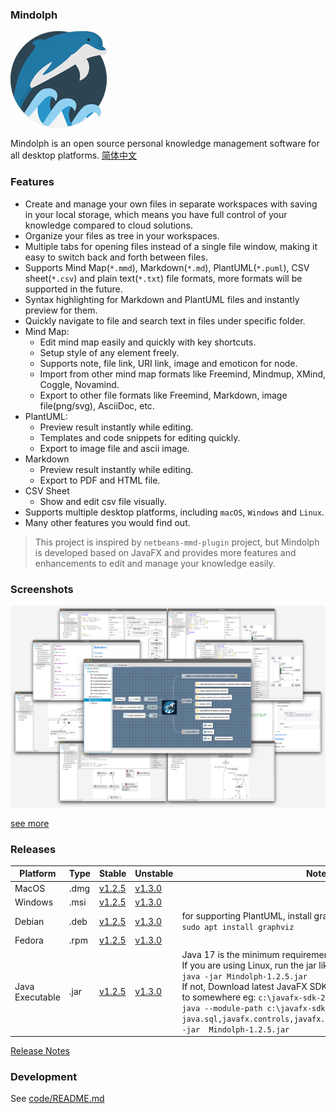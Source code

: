 ### Mindolph

![](./DemoWorkspace/app_30.png)

Mindolph is an open source personal knowledge management software for all desktop platforms. [简体中文](./docs/README_zh_CN.md)


### Features
* Create and manage your own files in separate workspaces with saving in your local storage, which means you have full control of your knowledge compared to cloud solutions.
* Organize your files as tree in your workspaces.
* Multiple tabs for opening files instead of a single file window, making it easy to switch back and forth between files.
* Supports Mind Map(`*.mmd`), Markdown(`*.md`), PlantUML(`*.puml`), CSV sheet(`*.csv`) and plain text(`*.txt`) file formats, more formats will be supported in the future.
* Syntax highlighting for Markdown and PlantUML files and instantly preview for them.
* Quickly navigate to file and search text in files under specific folder.
* Mind Map:
	* Edit mind map easily and quickly with key shortcuts.
	* Setup style of any element freely. 
	* Supports note, file link, URI link, image and emoticon for node.
	* Import from other mind map formats like Freemind, Mindmup, XMind, Coggle, Novamind.
	* Export to other file formats like Freemind, Markdown, image file(png/svg), AsciiDoc, etc.
* PlantUML:
	* Preview result instantly while editing.
	* Templates and code snippets for editing quickly.
	* Export to image file and ascii image.
* Markdown
	* Preview result instantly while editing.
	* Export to PDF and HTML file.
* CSV Sheet
	* Show and edit csv file visually.
* Supports multiple desktop platforms, including `macOS`, `Windows` and `Linux`.
* Many other features you would find out.

> This project is inspired by `netbeans-mmd-plugin` project, but Mindolph is developed based on JavaFX and provides more features and enhancements to edit and manage your knowledge easily.


### Screenshots
![](docs/main.png)

[see more](docs/screenshots.md)


### Releases

|Platform|Type|Stable|Unstable|Note|
|----|----|----|----|----|
|MacOS|.dmg|[v1.2.5](https://github.com/mindolph/Mindolph/releases/download/v1.2.5/Mindolph-1.2.5.dmg)|[v1.3.0](https://github.com/mindolph/Mindolph/releases/download/v1.3.0/Mindolph-1.3.0.dmg)| |
|Windows|.msi|[v1.2.5](https://github.com/mindolph/Mindolph/releases/download/v1.2.5/Mindolph-1.2.5.msi)|[v1.3.0](https://github.com/mindolph/Mindolph/releases/download/v1.3.0/Mindolph-1.3.0.dmg)| |
|Debian|.deb|[v1.2.5](https://github.com/mindolph/Mindolph/releases/download/v1.2.5/Mindolph-1.2.5.deb)|[v1.3.0](https://github.com/mindolph/Mindolph/releases/download/v1.3.0/Mindolph-1.3.0.deb)|	for supporting PlantUML, install graphviz first:</br>  `sudo apt install graphviz`|
|Fedora|.rpm|[v1.2.5](https://github.com/mindolph/Mindolph/releases/download/v1.2.5/Mindolph-1.2.5.rpm)|[v1.3.0](https://github.com/mindolph/Mindolph/releases/download/v1.3.0/Mindolph-1.3.0.rpm)| |
|Java Executable|.jar|[v1.2.5](https://github.com/mindolph/Mindolph/releases/download/v1.2.5/Mindolph-1.2.5.jar)|[v1.3.0](https://github.com/mindolph/Mindolph/releases/download/v1.3.0/Mindolph-1.3.0.jar)| Java 17 is the minimum requirement to run this application. 	</br> If you are using Linux, run the jar like this:  </br> `java -jar Mindolph-1.2.5.jar`  </br> If not, Download latest JavaFX SDK for your platform and extract to somewhere eg: `c:\javafx-sdk-20`, run the jar file like this:   </br> `java --module-path c:\javafx-sdk-20\lib --add-modules  java.sql,javafx.controls,javafx.fxml,javafx.swing,javafx.web -jar  Mindolph-1.2.5.jar` |


[Release Notes](docs/release_notes.md)


### Development

See [code/README.md](code/README.md)
